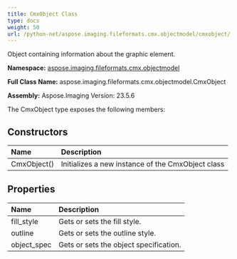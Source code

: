 ```yaml
---
title: CmxObject Class
type: docs
weight: 50
url: /python-net/aspose.imaging.fileformats.cmx.objectmodel/cmxobject/
---
```


Object containing information about the graphic element.

**Namespace:** [aspose.imaging.fileformats.cmx.objectmodel](/imaging/python-net/aspose.imaging.fileformats.cmx.objectmodel/)

**Full Class Name:** aspose.imaging.fileformats.cmx.objectmodel.CmxObject

**Assembly:**  Aspose.Imaging Version: 23.5.6

The CmxObject type exposes the following members:
## **Constructors**
|**Name**|**Description**|
| :- | :- |
|CmxObject()|Initializes a new instance of the CmxObject class|
## **Properties**
|**Name**|**Description**|
| :- | :- |
|fill_style|Gets or sets the fill style.|
|outline|Gets or sets the outline style.|
|object_spec|Gets or sets the object specification.|
